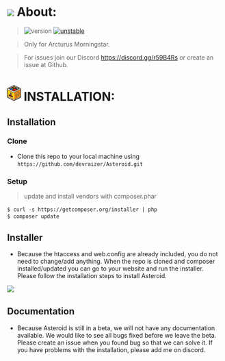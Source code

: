 

# <img src="https://habborator.org/archive/icons/medium/go_arrow.gif"> About:


> ![version](https://img.shields.io/badge/beta-0.1.1--dev-green?logo=appveyor&style=flat-square) [![unstable](https://img.shields.io/badge/stability-unstable-red?logo=appveyor&style=flat-square)](http://github.com/badges/stability-badges)

> Only for Arcturus Morningstar.

> For issues join our Discord https://discord.gg/r59B4Rs or create an issue at Github.

# <img src="https://raw.githubusercontent.com/Wulles/eyethatseeseverything/master/pwrup_pins.gif"> INSTALLATION:

## Installation

### Clone

- Clone this repo to your local machine using `https://github.com/devraizer/Asteroid.git`

### Setup

> update and install vendors with composer.phar

```shell
$ curl -s https://getcomposer.org/installer | php
$ composer update
```

## Installer

- Because the htaccess and web.config are already included, you do not need to change/add anything. When the repo is cloned and composer installed/updated you can go to your website and run the installer. Please follow the installation steps to install Asteroid.

![](https://i.gyazo.com/375ef46231c76a490a44142f1475d18b.gif)

## Documentation

- Because Asteroid is still in a beta, we will not have any documentation available. We would like to see all bugs fixed before we leave the beta. Please create an issue when you found bug so that we can solve it. If you have problems with the installation, please add me on discord.

